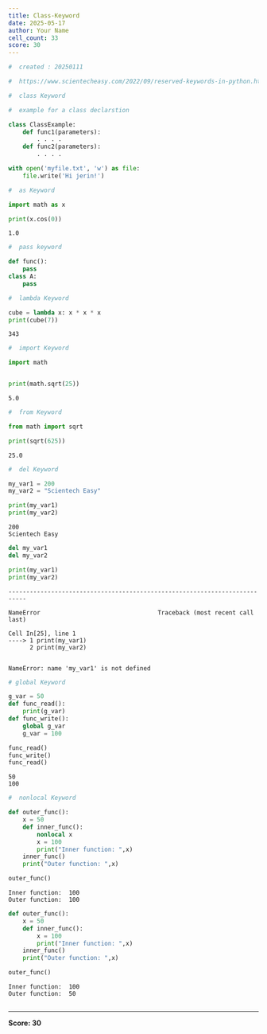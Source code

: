 ```yaml
---
title: Class-Keyword
date: 2025-05-17
author: Your Name
cell_count: 33
score: 30
---
```


```python
#  created : 20250111
```


```python
#  https://www.scientecheasy.com/2022/09/reserved-keywords-in-python.html/
```


```python
#  class Keyword

```


```python
#  example for a class declarstion 

```


```python
class ClassExample:
    def func1(parameters):
        . . . .
    def func2(parameters):
        . . . .
```


```python
with open('myfile.txt', 'w') as file:
    file.write('Hi jerin!')
```


```python
#  as Keyword

```


```python
import math as x
```


```python
print(x.cos(0))
```

    1.0



```python
#  pass keyword

```


```python
def func():
    pass
class A:
    pass
```


```python
#  lambda Keyword
```


```python
cube = lambda x: x * x * x
print(cube(7))
```

    343



```python
#  import Keyword

```


```python
import math
```


```python

print(math.sqrt(25))
```

    5.0



```python
#  from Keyword

```


```python
from math import sqrt
```


```python
print(sqrt(625))
```

    25.0



```python
#  del Keyword

```


```python
my_var1 = 200
my_var2 = "Scientech Easy"
```


```python
print(my_var1)
print(my_var2)
```

    200
    Scientech Easy



```python
del my_var1
del my_var2
```


```python
print(my_var1)
print(my_var2)
```


    ---------------------------------------------------------------------------

    NameError                                 Traceback (most recent call last)

    Cell In[25], line 1
    ----> 1 print(my_var1)
          2 print(my_var2)


    NameError: name 'my_var1' is not defined



```python
# global Keyword

```


```python
g_var = 50
def func_read():
    print(g_var)
def func_write():
    global g_var
    g_var = 100
```


```python
func_read()
func_write()
func_read()
```

    50
    100



```python
#  nonlocal Keyword

```


```python
def outer_func():
    x = 50
    def inner_func():
        nonlocal x
        x = 100
        print("Inner function: ",x)
    inner_func()
    print("Outer function: ",x)

```


```python
outer_func()
```

    Inner function:  100
    Outer function:  100



```python
def outer_func():
    x = 50
    def inner_func():
        x = 100
        print("Inner function: ",x)
    inner_func()
    print("Outer function: ",x)
```


```python
outer_func()
```

    Inner function:  100
    Outer function:  50



```python

```


---
**Score: 30**